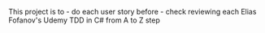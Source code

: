 This project is to 
    - do each user story before
    - check reviewing each Elias Fofanov's Udemy TDD in C# from A to Z step